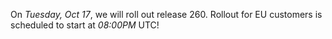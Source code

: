 On *Tuesday, Oct 17*, we will roll out release 260.
Rollout for EU customers is scheduled to start at *08:00PM* UTC! 
